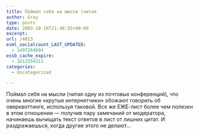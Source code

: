 ```yaml
---
title: Поймал себя на мысли (читая
author: Gray
type: posts
date: 2003-10-16T21:48:55+00:00
excerpt:
url: /4013
esml_socialcount_LAST_UPDATED:
  - 1497264604
essb_cache_expire:
  - 1612554311
categories:
  - Uncategorized

---
```








Поймал себя на мысли (читая одну из почтовых конференций), что очень многие &#171;крутые интернетчики&#187; обожают говорить об оверквоттинге, используя таковой. Все же ЕЖЕ-лист более чем полезен в этом отношении &#8212; получив пару замечаний от модератора, начинаешь вычищать текст ответов в лист от лишних цитат. И раздражаешься, когда другие этого не делают&#8230;